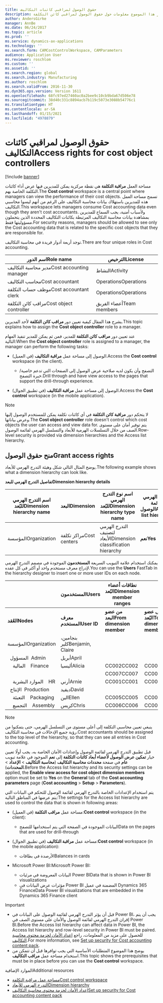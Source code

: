 ```yaml
---
title: حقوق الوصول لمراقبي كائنات التكاليف
description: يوفر هذا الموضوع معلومات حول حقوق الوصول لمراقبي كائن التكلفة.
author: AndersGirke
manager: AnnBe
ms.date: 06/24/2017
ms.topic: article
ms.prod: ''
ms.service: dynamics-ax-applications
ms.technology: ''
ms.search.form: CAMCostControlWorkspace, CAMParameters
audience: Application User
ms.reviewer: roschlom
ms.custom: ''
ms.assetid: ''
ms.search.region: global
ms.search.industry: Manufacturing
ms.author: roschlom
ms.search.validFrom: 2016-11-30
ms.dyn365.ops.version: Version 1611
ms.openlocfilehash: 68fc97ed27460ac0a2bee9c10cb9bda67d506e78
ms.sourcegitcommit: 38d40c331c8894acb7b119c5073e3088b54776c1
ms.translationtype: HT
ms.contentlocale: ar-SA
ms.lasthandoff: 01/15/2021
ms.locfileid: "4978879"
---
```

# <a name="access-rights-for-cost-object-controllers"></a><span data-ttu-id="6bc8a-103">حقوق الوصول لمراقبي كائنات التكاليف</span><span class="sxs-lookup"><span data-stu-id="6bc8a-103">Access rights for cost object controllers</span></span>

[!include [banner](../includes/banner.md)]

<span data-ttu-id="6bc8a-104">مساحة العمل **مراقبة التكلفة** هي نقطة مركزية يمكن للمديرين فيها عرض أداء كائنات التكلفة الخاصة بهم.</span><span class="sxs-lookup"><span data-stu-id="6bc8a-104">The **Cost control** workspace is a central point where managers can view the performance of their cost objects.</span></span> <span data-ttu-id="6bc8a-105">تسمح مساحة العمل هذه للمديرين باستهلاك بيانات محاسبة التكاليف على الرغم من أنهم ليسوا محاسبي التكاليف.</span><span class="sxs-lookup"><span data-stu-id="6bc8a-105">This workspace lets managers consume Cost accounting data even though they aren't cost accountants.</span></span> <span data-ttu-id="6bc8a-106">ولأسباب أمنية، يجب السماح للمديرين بمشاهدة بيانات محاسبة التكاليف المرتبطة بكائنات التكاليف المحددة الذين يتحملون مسؤوليتها فقط.</span><span class="sxs-lookup"><span data-stu-id="6bc8a-106">For security reasons, managers should be allowed to see only the Cost accounting data that is related to the specific cost objects that they are responsible for.</span></span>

<span data-ttu-id="6bc8a-107">توجد أربعة أدوار فريدة في محاسبة التكاليف.</span><span class="sxs-lookup"><span data-stu-id="6bc8a-107">There are four unique roles in Cost accounting.</span></span>

| <span data-ttu-id="6bc8a-108">اسم الدور</span><span class="sxs-lookup"><span data-stu-id="6bc8a-108">Role name</span></span>               | <span data-ttu-id="6bc8a-109">الترخيص</span><span class="sxs-lookup"><span data-stu-id="6bc8a-109">License</span></span>      |
|-------------------------|--------------|
| <span data-ttu-id="6bc8a-110">مدير محاسبة التكاليف</span><span class="sxs-lookup"><span data-stu-id="6bc8a-110">Cost accounting manager</span></span> | <span data-ttu-id="6bc8a-111">النشاط</span><span class="sxs-lookup"><span data-stu-id="6bc8a-111">Activity</span></span>     |
| <span data-ttu-id="6bc8a-112">محاسب التكاليف</span><span class="sxs-lookup"><span data-stu-id="6bc8a-112">Cost accountant</span></span>         | <span data-ttu-id="6bc8a-113">Operations</span><span class="sxs-lookup"><span data-stu-id="6bc8a-113">Operations</span></span>   |
| <span data-ttu-id="6bc8a-114">موظف حساب التكلفة</span><span class="sxs-lookup"><span data-stu-id="6bc8a-114">Cost accountant clerk</span></span>   | <span data-ttu-id="6bc8a-115">Operations</span><span class="sxs-lookup"><span data-stu-id="6bc8a-115">Operations</span></span>   |
| <span data-ttu-id="6bc8a-116">مراقب كائن التكلفة</span><span class="sxs-lookup"><span data-stu-id="6bc8a-116">Cost object controller</span></span>  | <span data-ttu-id="6bc8a-117">أعضاء الفريق</span><span class="sxs-lookup"><span data-stu-id="6bc8a-117">Team members</span></span> |

<span data-ttu-id="6bc8a-118">يشرح هذا المقال كيفية تعيين دور **مراقب كائن التكلفة** لأحد المديرين.</span><span class="sxs-lookup"><span data-stu-id="6bc8a-118">This topic explains how to assign the **Cost object controller** role to a manager.</span></span>

<span data-ttu-id="6bc8a-119">عند تعيين دور **مراقب كائن التكلفة** للمدير، فمن ثم يمكن للمدير تنفيذ المهام التالية:</span><span class="sxs-lookup"><span data-stu-id="6bc8a-119">When the **Cost object controller** role is assigned to a manager, the manager can perform the following tasks:</span></span>

- <span data-ttu-id="6bc8a-120">الوصول إلى مساحة عمل **مراقبة التكاليف** (في العميل).</span><span class="sxs-lookup"><span data-stu-id="6bc8a-120">Access the **Cost control** workspace (in the client).</span></span>

    - <span data-ttu-id="6bc8a-121">التصفح وأن يكون لديه صلاحية عرض الوصول إلى الصفحات التي تدعم خاصية/خبرة التصفح.</span><span class="sxs-lookup"><span data-stu-id="6bc8a-121">Drill through and have view access to the pages that support the drill-through experience.</span></span>

- <span data-ttu-id="6bc8a-122">الوصول إلى مساحة عمل **مراقبة التكاليف** (في تطبيق الجوال).</span><span class="sxs-lookup"><span data-stu-id="6bc8a-122">Access the **Cost control** workspace (in the mobile application).</span></span>

> [!NOTE]
> <span data-ttu-id="6bc8a-123">لا يتحكم دور **مراقبة كائن التكلفة** في أي كائنات تكلفة يمكن للمستخدم الوصول إليها وعرض بياناتها.</span><span class="sxs-lookup"><span data-stu-id="6bc8a-123">The **Cost object controller** role doesn't control which cost objects the user can access and view data for.</span></span> <span data-ttu-id="6bc8a-124">يتم توفير أمان على مستوى الصف من خلال التسلسلات الهرمية للأبعاد والتسلسل الهرمي لقائمة الوصول.</span><span class="sxs-lookup"><span data-stu-id="6bc8a-124">Row-level security is provided via dimension hierarchies and the Access list hierarchy.</span></span>

## <a name="grant-access-rights"></a><span data-ttu-id="6bc8a-125">منح حقوق الوصول</span><span class="sxs-lookup"><span data-stu-id="6bc8a-125">Grant access rights</span></span>
<span data-ttu-id="6bc8a-126">يوضح المثال التالي شكل وهيئة التدرج الهرمي للأبعاد.</span><span class="sxs-lookup"><span data-stu-id="6bc8a-126">The following example shows what a dimension hierarchy can look like.</span></span>

<span data-ttu-id="6bc8a-127">**تفاصيل التدرج الهرمي للبعد**</span><span class="sxs-lookup"><span data-stu-id="6bc8a-127">**Dimension hierarchy details**</span></span>

| <span data-ttu-id="6bc8a-128">اسم التدرج الهرمي للبُعد</span><span class="sxs-lookup"><span data-stu-id="6bc8a-128">Dimension hierarchy name</span></span> | <span data-ttu-id="6bc8a-129">البعد</span><span class="sxs-lookup"><span data-stu-id="6bc8a-129">Dimension</span></span>    | <span data-ttu-id="6bc8a-130">اسم نوع التدرج الهرمي للبُعد</span><span class="sxs-lookup"><span data-stu-id="6bc8a-130">Dimension hierarchy type name</span></span>      | <span data-ttu-id="6bc8a-131">التدرج الهرمي لقائمة الوصول</span><span class="sxs-lookup"><span data-stu-id="6bc8a-131">Access list hierarchy</span></span> |
|--------------------------|--------------|------------------------------------|-----------------------|
| <span data-ttu-id="6bc8a-132">المؤسسة</span><span class="sxs-lookup"><span data-stu-id="6bc8a-132">Organization</span></span>             | <span data-ttu-id="6bc8a-133">مراكز تكلفة</span><span class="sxs-lookup"><span data-stu-id="6bc8a-133">Cost centers</span></span> | <span data-ttu-id="6bc8a-134">التدرج الهرمي لتصنيف الأبعاد</span><span class="sxs-lookup"><span data-stu-id="6bc8a-134">Dimension classification hierarchy</span></span> | <span data-ttu-id="6bc8a-135">**نعم**</span><span class="sxs-lookup"><span data-stu-id="6bc8a-135">**Yes**</span></span>               |

<span data-ttu-id="6bc8a-136">يمكنك استخدام علامة التبويب السريعة **المستخدمون** الموجودة في مصمم التدرج الهرمي لإدراج معرف مستخدم واحد أو أكثر في كل عقده.</span><span class="sxs-lookup"><span data-stu-id="6bc8a-136">You can use the **Users** FastTab in the hierarchy designer to insert one or more user IDs on each node.</span></span>

|                                   | <span data-ttu-id="6bc8a-137">المستخدمون</span><span class="sxs-lookup"><span data-stu-id="6bc8a-137">Users</span></span>            | <span data-ttu-id="6bc8a-138">نطاقات أعضاء البُعد</span><span class="sxs-lookup"><span data-stu-id="6bc8a-138">Dimension member ranges</span></span>   |                         |
|-----------------------------------|------------------|---------------------------|-------------------------|
| <span data-ttu-id="6bc8a-139">**العُقد**</span><span class="sxs-lookup"><span data-stu-id="6bc8a-139">**Nodes**</span></span>                         | <span data-ttu-id="6bc8a-140">**معرف المستخدم**</span><span class="sxs-lookup"><span data-stu-id="6bc8a-140">**User ID**</span></span>      | <span data-ttu-id="6bc8a-141">**من عضو البعد**</span><span class="sxs-lookup"><span data-stu-id="6bc8a-141">**From dimension member**</span></span> | <span data-ttu-id="6bc8a-142">**إلى عضو البُعد**</span><span class="sxs-lookup"><span data-stu-id="6bc8a-142">**To dimension member**</span></span> |
| <span data-ttu-id="6bc8a-143">المؤسسة</span><span class="sxs-lookup"><span data-stu-id="6bc8a-143">Organization</span></span>                      | <span data-ttu-id="6bc8a-144">بنجامين، كلير</span><span class="sxs-lookup"><span data-stu-id="6bc8a-144">Benjamin, Claire</span></span> |                           |                         |
| <span data-ttu-id="6bc8a-145">&nbsp;&nbsp;المسؤول</span><span class="sxs-lookup"><span data-stu-id="6bc8a-145">&nbsp;&nbsp;Admin</span></span>                 | <span data-ttu-id="6bc8a-146">أبريل</span><span class="sxs-lookup"><span data-stu-id="6bc8a-146">April</span></span>            |                           |                         |
| <span data-ttu-id="6bc8a-147">&nbsp;&nbsp;&nbsp;&nbsp;المالية</span><span class="sxs-lookup"><span data-stu-id="6bc8a-147">&nbsp;&nbsp;&nbsp;&nbsp;Finance</span></span>   | <span data-ttu-id="6bc8a-148">أليسيا</span><span class="sxs-lookup"><span data-stu-id="6bc8a-148">Alicia</span></span>           | <span data-ttu-id="6bc8a-149">CC002</span><span class="sxs-lookup"><span data-stu-id="6bc8a-149">CC002</span></span>                     | <span data-ttu-id="6bc8a-150">CC003</span><span class="sxs-lookup"><span data-stu-id="6bc8a-150">CC003</span></span>                   |
|                                   |                  | <span data-ttu-id="6bc8a-151">CC007</span><span class="sxs-lookup"><span data-stu-id="6bc8a-151">CC007</span></span>                     | <span data-ttu-id="6bc8a-152">CC007</span><span class="sxs-lookup"><span data-stu-id="6bc8a-152">CC007</span></span>                   |
| <span data-ttu-id="6bc8a-153">&nbsp;&nbsp;&nbsp;&nbsp;الموارد البشرية</span><span class="sxs-lookup"><span data-stu-id="6bc8a-153">&nbsp;&nbsp;&nbsp;&nbsp;HR</span></span>        | <span data-ttu-id="6bc8a-154">أرني</span><span class="sxs-lookup"><span data-stu-id="6bc8a-154">Arnie</span></span>            | <span data-ttu-id="6bc8a-155">CC001</span><span class="sxs-lookup"><span data-stu-id="6bc8a-155">CC001</span></span>                     | <span data-ttu-id="6bc8a-156">CC001</span><span class="sxs-lookup"><span data-stu-id="6bc8a-156">CC001</span></span>                   |
| <span data-ttu-id="6bc8a-157">&nbsp;&nbsp;الإنتاج</span><span class="sxs-lookup"><span data-stu-id="6bc8a-157">&nbsp;&nbsp;Production</span></span>            | <span data-ttu-id="6bc8a-158">ديفيد</span><span class="sxs-lookup"><span data-stu-id="6bc8a-158">David</span></span>            |                           |                         |
| <span data-ttu-id="6bc8a-159">&nbsp;&nbsp;&nbsp;&nbsp;التعبئة</span><span class="sxs-lookup"><span data-stu-id="6bc8a-159">&nbsp;&nbsp;&nbsp;&nbsp;Packaging</span></span> | <span data-ttu-id="6bc8a-160">الين</span><span class="sxs-lookup"><span data-stu-id="6bc8a-160">Ellen</span></span>            | <span data-ttu-id="6bc8a-161">CC005</span><span class="sxs-lookup"><span data-stu-id="6bc8a-161">CC005</span></span>                     | <span data-ttu-id="6bc8a-162">CC005</span><span class="sxs-lookup"><span data-stu-id="6bc8a-162">CC005</span></span>                   |
| <span data-ttu-id="6bc8a-163">&nbsp;&nbsp;&nbsp;&nbsp;التجميع</span><span class="sxs-lookup"><span data-stu-id="6bc8a-163">&nbsp;&nbsp;&nbsp;&nbsp;Assembly</span></span>  | <span data-ttu-id="6bc8a-164">كريس</span><span class="sxs-lookup"><span data-stu-id="6bc8a-164">Chris</span></span>            | <span data-ttu-id="6bc8a-165">CC006</span><span class="sxs-lookup"><span data-stu-id="6bc8a-165">CC006</span></span>                     | <span data-ttu-id="6bc8a-166">CC006</span><span class="sxs-lookup"><span data-stu-id="6bc8a-166">CC006</span></span>                   |

> [!NOTE]
> <span data-ttu-id="6bc8a-167">ينبغي تعيين محاسبي التكلفة إلى أعلى مستوى من التسلسل الهرمي، حتى يتمكنوا من رؤية جميع الإدخالات في محاسبة التكاليف.</span><span class="sxs-lookup"><span data-stu-id="6bc8a-167">Cost accountants should be assigned to the top level of the hierarchy, so that they can see all entries in Cost accounting.</span></span>

<span data-ttu-id="6bc8a-168">قبل تطبيق التدرج الهرمي لقائمة الوصول وإعدادات الأمان الخاصة به، يجب أولًا تعيين خيار **تمكين عرض الوصول لأعضاء أبعاد كائنات التكلفة** إلى **نعم** الموجود في علامة تبويب **عام** في صفحة **محددات محاسبة التكاليف** (**محاسبة التكاليف** > **الإعداد** > **المحددات**).</span><span class="sxs-lookup"><span data-stu-id="6bc8a-168">Before the Access list hierarchy and its security settings can be applied, the **Enable view access for cost object dimension members** option must be set to **Yes** on the **General** tab of the **Cost accounting parameters** page (**Cost accounting** > **Setup** > **Parameters**).</span></span>

<span data-ttu-id="6bc8a-169">يتم استخدام الإعدادات الخاصة بالتدرج الهرمي لقائمة الوصول للتحكم في البيانات التي يتم عرضها في المناطق التالية:</span><span class="sxs-lookup"><span data-stu-id="6bc8a-169">The settings for the Access list hierarchy are used to control the data that is shown in following areas:</span></span>

- <span data-ttu-id="6bc8a-170">مساحة عمل **مراقب التكلفة** (في العميل):</span><span class="sxs-lookup"><span data-stu-id="6bc8a-170">**Cost control** workspace (in the client):</span></span>

    - <span data-ttu-id="6bc8a-171">البيانات الموجودة في الصفحة التي يتم استخدامها للتصفح</span><span class="sxs-lookup"><span data-stu-id="6bc8a-171">Data on the pages that are used for drill-through</span></span>

- <span data-ttu-id="6bc8a-172">مساحة عمل **مراقبة التكاليف** (في تطبيق الجوال):</span><span class="sxs-lookup"><span data-stu-id="6bc8a-172">**Cost control** workspace (in the mobile application):</span></span>

    - <span data-ttu-id="6bc8a-173">الأرصدة في بطاقات</span><span class="sxs-lookup"><span data-stu-id="6bc8a-173">Balances in cards</span></span>

- <span data-ttu-id="6bc8a-174">Microsoft Power BI:</span><span class="sxs-lookup"><span data-stu-id="6bc8a-174">Microsoft Power BI:</span></span>

    - <span data-ttu-id="6bc8a-175">البيانات المعروضة في مرئيات Power BI</span><span class="sxs-lookup"><span data-stu-id="6bc8a-175">Data that is shown in Power BI visualizations</span></span>
    - <span data-ttu-id="6bc8a-176">مؤثرات عرض البيانات‬ في Power BI المضمنة في عميل Dynamics 365 Finance</span><span class="sxs-lookup"><span data-stu-id="6bc8a-176">Data Power BI visualizations that are embedded in the Dynamics 365 Finance client</span></span>

> [!IMPORTANT]
> - <span data-ttu-id="6bc8a-177">قبل أن يؤثر التدرج الهرمي لقائمة الوصول على البيانات في Power BI، يجب أن يتم إقران التدرج الهرمي لقائمة الوصول والأمان على مستوى الصف في Power BI.</span><span class="sxs-lookup"><span data-stu-id="6bc8a-177">Before the Access list hierarchy can affect data in Power BI, the Access list hierarchy and row-level security in Power BI must be paired.</span></span> <span data-ttu-id="6bc8a-178">للحصول على مزيد من المعلومات، راجع [إعداد الأمان لحزمة محتوى محاسبة التكاليف](../../dev-itpro/analytics/setup-security-cost-accounting-content-pack.md).</span><span class="sxs-lookup"><span data-stu-id="6bc8a-178">For more information, see [Set up security for Cost accounting content pack](../../dev-itpro/analytics/setup-security-cost-accounting-content-pack.md).</span></span>
> - <span data-ttu-id="6bc8a-179">يوضح هذا الموضوع المتطلبات الأساسية التي يجب توافرها قبل أن تتمكن من استخدام مساحة عمل **مراقب التكاليف**.</span><span class="sxs-lookup"><span data-stu-id="6bc8a-179">This topic shows the prerequisites that must be in place before you can use the **Cost control** workspace.</span></span>

<span data-ttu-id="6bc8a-180">الموارد الإضافية</span><span class="sxs-lookup"><span data-stu-id="6bc8a-180">Additional resources</span></span>

- [<span data-ttu-id="6bc8a-181">مساحة عمل مراقبة التكلفة</span><span class="sxs-lookup"><span data-stu-id="6bc8a-181">Cost control workspace</span></span>](cost-control-workspace.md)
- [<span data-ttu-id="6bc8a-182">التدرج الهرمي للأبعاد</span><span class="sxs-lookup"><span data-stu-id="6bc8a-182">Dimension hierarchy</span></span>](dimension-hierarchy.md)
- [<span data-ttu-id="6bc8a-183">إعداد الأمان لحزمة محتوى محاسبة التكاليف</span><span class="sxs-lookup"><span data-stu-id="6bc8a-183">Set up security for Cost accounting content pack</span></span>](../../dev-itpro/analytics/setup-security-cost-accounting-content-pack.md)
